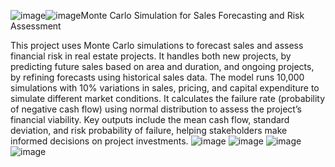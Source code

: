 ![image](https://github.com/user-attachments/assets/100a837c-d9db-44e4-a68b-303a80a1c46d)![image](https://github.com/user-attachments/assets/ec22b49c-1580-413a-a77a-2f72a4775729)Monte Carlo Simulation for Sales Forecasting and Risk Assessment

This project uses Monte Carlo simulations to forecast sales and assess financial risk in real estate projects. It handles both new projects, by predicting future sales based on area and duration, and ongoing projects, by refining forecasts using historical sales data. 
The model runs 10,000 simulations with 10% variations in sales, pricing, and capital expenditure to simulate different market conditions. It calculates the failure rate (probability of negative cash flow) using normal distribution to assess the project’s financial viability. Key outputs include the mean cash flow, standard deviation, and risk probability of failure, helping stakeholders make informed decisions on project investments.
![image](https://github.com/user-attachments/assets/8b42bc75-501b-4e92-b22a-773553c2cabd)
![image](https://github.com/user-attachments/assets/7e47f422-d64d-4d42-834a-edbea76f05de)
![image](https://github.com/user-attachments/assets/20099355-50c6-4256-a892-6b5edf03b0a2)
![image](https://github.com/user-attachments/assets/13538b32-3422-457e-ba05-1346e558a58c)



